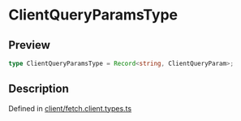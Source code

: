 
      
# ClientQueryParamsType

<div class="api-docs__section" data-reactroot="">

## Preview

</div><div class="api-docs__preview type single" data-reactroot="">

```ts
type ClientQueryParamsType = Record<string, ClientQueryParam>;
```

</div><div class="api-docs__section" data-reactroot="">

## Description

</div><div class="api-docs__description" data-reactroot=""><span class="api-docs__do-not-parse">



</span></div><div class="api-docs__definition" data-reactroot="">

Defined in [client/fetch.client.types.ts](https://github.com/BetterTyped/hyper-fetch/blob/089b54eb/packages/core/src/client/fetch.client.types.ts#L29)

</div>